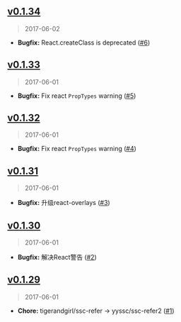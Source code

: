 ## [v0.1.34]
> 2017-06-02

- **Bugfix:** React.createClass is deprecated ([#6])

[v0.1.34]: https://github.com/yyssc/ssc-refer2/compare/v0.1.33...v0.1.34
[#6]: https://github.com/yyssc/ssc-refer2/issues/6

## [v0.1.33]
> 2017-06-01

- **Bugfix:** Fix react `PropTypes` warning ([#5])

[v0.1.33]: https://github.com/yyssc/ssc-refer2/compare/v0.1.32...v0.1.33
[#5]: https://github.com/yyssc/ssc-refer2/issues/5

## [v0.1.32]
> 2017-06-01

- **Bugfix:** Fix react `PropTypes` warning ([#4])

[v0.1.32]: https://github.com/yyssc/ssc-refer2/compare/v0.1.31...v0.1.32
[#4]: https://github.com/yyssc/ssc-refer2/issues/4

## [v0.1.31]
> 2017-06-01

- **Bugfix:** 升级react-overlays ([#3])

[v0.1.31]: https://github.com/yyssc/ssc-refer2/compare/v0.1.30...v0.1.31
[#3]: https://github.com/yyssc/ssc-refer2/issues/3

## [v0.1.30]
> 2017-06-01

- **Bugfix:** 解决React警告 ([#2])

[v0.1.30]: https://github.com/yyssc/ssc-refer2/compare/v0.1.29...v0.1.30
[#2]: https://github.com/yyssc/ssc-refer2/issues/2

## [v0.1.29]
> 2017-06-01

- **Chore:** tigerandgirl/ssc-refer -> yyssc/ssc-refer2 ([#1])

[v0.1.29]: https://github.com/yyssc/ssc-refer2/compare/v0.1.28...v0.1.29
[#1]: https://github.com/yyssc/ssc-refer2/issues/1
